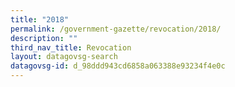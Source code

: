 ```yaml
---
title: "2018"
permalink: /government-gazette/revocation/2018/
description: ""
third_nav_title: Revocation
layout: datagovsg-search
datagovsg-id: d_98ddd943cd6858a063388e93234f4e0c
---
```

